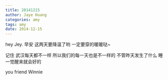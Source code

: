 ```yaml
---
title: 20141215
author: Jaye Huang
categories: amy
tags: amy
date: 2014-12-15
---
```


hey Jey.
早安
这两天要降温了哟 一定要穿的暖暖哒~

记住 武汉每天都不一样
所以我们的每一天也是不一样的
不管昨天发生了什么
睡一觉醒来就会好的

you friend
Winnie

